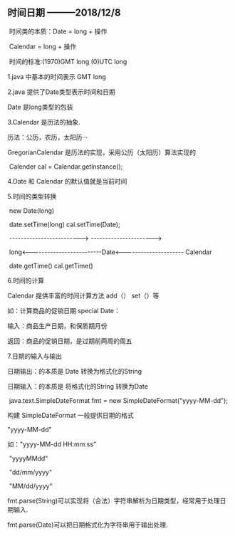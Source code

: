 ## 时间日期							———2018/12/8

​	时间类的本质：Date = long + 操作

​				   Calendar = long + 操作

​	时间的标准:(1970)GMT long   		(0)UTC long

1.java 中基本的时间表示	GMT long

2.java 提供了Date类型表示时间和日期

   Date 是long类型的包装

3.Calendar 是历法的抽象.

   历法：公历，农历，太阳历···

GregorianCalendar  是历法的实现，采用公历（太阳历）算法实现的

​	Calender cal = Calendar.getlnstance();

4.Date  和   Calendar 的默认值就是当前时间

5.时间的类型转换

​	new Date(long)

​		date.setTime(long)	cal.setTime(Date);

​		------------------------->	---------------------->

​	long<-------------------------Date<--------------------- Calendar

​		date.getTime()			cal.getTime()

6.时间的计算

Calendar 提供丰富的时间计算方法	add（） set（）等

如：计算商品的促销日期  special Date：

输入：商品生产日期，和保质期月份

返回：商品的促销日期，是过期前两周的周五

7.日期的输入与输出

日期输出：的本质是 Date 转换为格式化的String

日期输入：的本质是 将格式化的String 转换为Date

​	java.text.SimpleDateFormat fmt = new SimpleDateFormat("yyyy-MM-dd");

构建 SimpleDateFormat 一般提供日期的格式

"yyyy-MM-dd"

如："yyyy-MM-dd HH:mm:ss"

​	"yyyyMMdd"

​	"dd/mm/yyyy"

​	"MM/dd/yyyy"

fmt.parse(String)可以实现将（合法）字符串解析为日期类型，经常用于处理日期输入.

fmt.parse(Date)可以把日期格式化为字符串用于输出处理.

